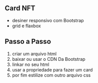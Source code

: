 ## Card NFT

<ul>
    <li> desiner responsivo com Bootstrap</li>
    <li> grid e flaxbox </li>
</ul>


## Passo a Passo

<ol>
    <li> criar um arquivo html </li>
    <li> baixar ou usar o CDN Da Bootstrap </li> 
    <li> linkar no seu html </li>
    <li> usar a propriedade para fazer um card </li>
    <li> por fim estilize com outro arquivo css </li>